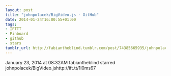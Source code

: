 ```yaml
---
layout: post
title: "johnpolacek/BigVideo.js · GitHub"
date: 2014-01-24T16:00:55+01:00
tags:
- IFTTT
- Pinboard
- github
- stars
tumblr_url: http://fabiantheblind.tumblr.com/post/74385665935/johnpolacek-bigvideo-js-github
---
```

January 23, 2014 at 08:32AM
fabiantheblind starred johnpolacek/BigVideo.jshttp://ift.tt/1l0ms97
